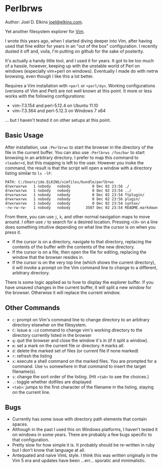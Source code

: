 Perlbrws
========

Author: Joel D. Elkins <joel@elkins.com>.

Yet another filesystem explorer for [Vim](http://www.vim.org/).

I wrote this years ago, when I started diving deeper into Vim, after having
used that fine editor for years in an "out of the box" configuration.
I recently dusted it off and, voila, I'm putting on github for the sake of
posterity.

It's actually a handy little tool, and I used it for years. It got to be too
much of a hassle, however, keeping up with the unstable world of Perl on
windows (especially vim+perl on windows). Eventually I made do with netrw
browsing, even though I like this a lot better.

Requires a Vim installation with `+perl` or `+perl/dyn`. Working configurations
(versions of Vim and Perl) are not well known at this point.  It more or less
works with the following configurations:

* vim-7.3.154 and perl-5.12.4 on Ubuntu 11.10
* vim-7.3.364 and perl-5.12.3 on Windows 7 x64
  
... but I haven't tested it on other setups at this point.

Basic Usage
-----------

After installation, use `:Perlbrws` to start the browser in the directory of
the file in the current buffer. You can also use `:Perlbrws /foo/bar` to start
browsing in an arbitrary directory. I prefer to map this command to
`<leader>d`, but this mapping is left to the user. However you inoke the
command, the result is that the script will open a window with a directory
listing similar to `ls -lF`:

	PATH: C:/Users/jde.ELKINS/vimfiles/bundle/perlbrws
	drwxrwxrwx   1 nobody   nobody          0 Dec 02 23:56 ./
	drwxrwxrwx   1 nobody   nobody          0 Dec 02 23:54 ../
	drwxrwxrwx   1 nobody   nobody          0 Dec 02 23:54 ftplugin/
	drwxrwxrwx   1 nobody   nobody          0 Dec 02 23:56 plugin/
	drwxrwxrwx   1 nobody   nobody          0 Dec 02 23:54 syntax/
	-rw-rw-rw-   1 nobody   nobody       3507 Dec 02 23:54 README.markdown

From there, you can use `j`, `k`, and other normal navigation maps to move
around.  I often use `/` to search for a desired location. Pressing `<CR>` on
a line does something intuitive depending on what line the cursor is on when
you press it.

* If the cursor is on a directory, navigate to that directory, replacing the
  contents of the buffer with the contents of the new directory.
* If the cursor is on a file, then open the file for editing, replacing the
  window that the browser resides in.
* If the cursor is on the very top line (which shows the current directory), it
  will invoke a prompt on the Vim command line to change to a different,
  arbitrary directory.

There is some logic applied as to how to display the explorer buffer. If you
have unsaved changes in the current buffer, it will split a new window for the
browser. Otherwise it will replace the current window.

Other Commands
--------------

* `c`: prompt on Vim's command line to change directory to an arbitrary
  directory elsewher on the filesystem.
* `C`: issue a `:cd` command to change vim's working directory to the directory
  currently listed in the browser
* `q`: quit the browser and close the window it's in (if it split a window).
* `m`: set a mark on the current file or directory. `M` marks all.
* `d`: delete the marked set of files (or current file if none marked)
* `r`: refresh the listing
* `x`: execute a shell command on the marked files. You are prompted for
  a command. Use `%s` somewhere in that command to insert the target
  filename(s).
* `s`: change the sort order of the listing. (Hit `<tab>` to see the choices.)
* `.`: toggle whether dotfiles are displayed
* `<tab>`: jumps to the first character of the filename in the listing, staying
  on the current line.

Bugs
----

* Currently has some issue with directory path elements that contain spaces.
* Although in the past I used this on Windows platforms, I haven't tested it on
  windows in some years.  There are probably a few bugs specific to that
  configuration.
* Pretty slow for how simple it is. It probably should be re-written in ruby
  but I don't know that language at all.
* Antequated and naive VimL style. I think this was written originally in the
  Vim 5 era and updates have been ...err... sporatic and minimalistic.
